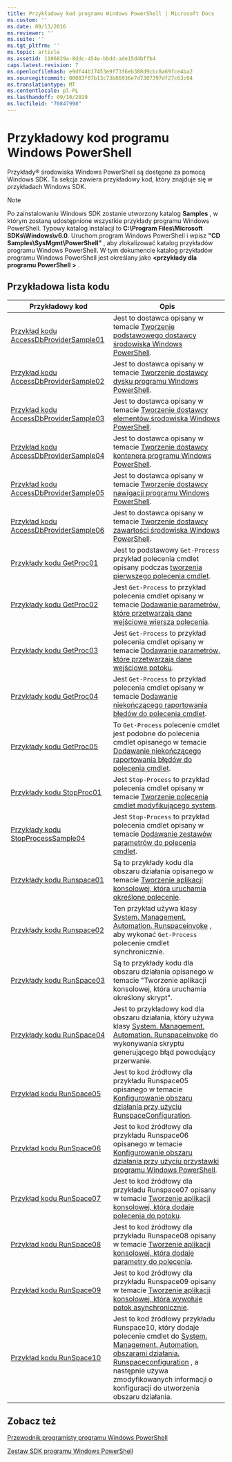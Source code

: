 ```yaml
---
title: Przykładowy kod programu Windows PowerShell | Microsoft Docs
ms.custom: ''
ms.date: 09/13/2016
ms.reviewer: ''
ms.suite: ''
ms.tgt_pltfrm: ''
ms.topic: article
ms.assetid: 1106829a-8ddc-454e-bbdd-ade15d4bffb4
caps.latest.revision: 7
ms.openlocfilehash: e9df44b17453e9f73f6eb388d9cbc8a69fce4ba2
ms.sourcegitcommit: 00083f07b13c73b86936e7d7307397df27c63c04
ms.translationtype: MT
ms.contentlocale: pl-PL
ms.lasthandoff: 09/10/2019
ms.locfileid: "70847998"
---
```

# <a name="windows-powershell-sample-code"></a>Przykładowy kod programu Windows PowerShell

Przykłady® środowiska Windows PowerShell są dostępne za pomocą Windows SDK. Ta sekcja zawiera przykładowy kod, który znajduje się w przykładach Windows SDK.

> [!NOTE]
> Po zainstalowaniu Windows SDK zostanie utworzony katalog **Samples** , w którym zostaną udostępnione wszystkie przykłady programu Windows PowerShell. Typowy katalog instalacji to **C:\Program Files\Microsoft SDKs\Windows\v6.0**.
> Uruchom program Windows PowerShell i wpisz **"CD Samples\SysMgmt\PowerShell"** , aby zlokalizować katalog przykładów programu Windows PowerShell. W tym dokumencie katalog przykładów programu Windows PowerShell jest określany jako  **\<przykłady dla programu PowerShell >** .

## <a name="sample-code-listing"></a>Przykładowa lista kodu

|Przykładowy kod|Opis|
|-----------------|-----------------|
|[Przykład kodu AccessDbProviderSample01](./accessdbprovidersample01-code-sample.md)|Jest to dostawca opisany w temacie [Tworzenie podstawowego dostawcy środowiska Windows PowerShell](./creating-a-basic-windows-powershell-provider.md).|
|[Przykład kodu AccessDbProviderSample02](./accessdbprovidersample02-code-sample.md)|Jest to dostawca opisany w temacie [Tworzenie dostawcy dysku programu Windows PowerShell](./creating-a-windows-powershell-drive-provider.md).|
|[Przykład kodu AccessDbProviderSample03](./accessdbprovidersample03-code-sample.md)|Jest to dostawca opisany w temacie [Tworzenie dostawcy elementów środowiska Windows PowerShell](./creating-a-windows-powershell-item-provider.md).|
|[Przykład kodu AccessDbProviderSample04](./accessdbprovidersample04-code-sample.md)|Jest to dostawca opisany w temacie [Tworzenie dostawcy kontenera programu Windows PowerShell](./creating-a-windows-powershell-container-provider.md).|
|[Przykład kodu AccessDbProviderSample05](./accessdbprovidersample05-code-sample.md)|Jest to dostawca opisany w temacie [Tworzenie dostawcy nawigacji programu Windows PowerShell](./creating-a-windows-powershell-navigation-provider.md).|
|[Przykład kodu AccessDbProviderSample06](./accessdbprovidersample06-code-sample.md)|Jest to dostawca opisany w temacie [Tworzenie dostawcy zawartości środowiska Windows PowerShell](./creating-a-windows-powershell-content-provider.md).|
|[Przykłady kodu GetProc01](./getproc01-code-samples.md)|Jest to podstawowy `Get-Process` przykład polecenia cmdlet opisany podczas [tworzenia pierwszego polecenia cmdlet](../cmdlet/creating-a-cmdlet-without-parameters.md).|
|[Przykłady kodu GetProc02](./getproc02-code-samples.md)|Jest `Get-Process` to przykład polecenia cmdlet opisany w temacie [Dodawanie parametrów, które przetwarzają dane wejściowe wiersza polecenia](../cmdlet/adding-parameters-that-process-command-line-input.md).|
|[Przykłady kodu GetProc03](./getproc03-code-samples.md)|Jest `Get-Process` to przykład polecenia cmdlet opisany w temacie [Dodawanie parametrów, które przetwarzają dane wejściowe potoku](../cmdlet/adding-parameters-that-process-pipeline-input.md).|
|[Przykłady kodu GetProc04](./getproc04-code-samples.md)|Jest `Get-Process` to przykład polecenia cmdlet opisany w temacie [Dodawanie niekończącego raportowania błędów do polecenia cmdlet](../cmdlet/adding-non-terminating-error-reporting-to-your-cmdlet.md).|
|[Przykłady kodu GetProc05](./getproc05-code-samples.md)|To `Get-Process` polecenie cmdlet jest podobne do polecenia cmdlet opisanego w temacie [Dodawanie niekończącego raportowania błędów do polecenia cmdlet](../cmdlet/adding-non-terminating-error-reporting-to-your-cmdlet.md).|
|[Przykłady kodu StopProc01](./stopproc01-code-samples.md)|Jest `Stop-Process` to przykład polecenia cmdlet opisany w temacie [Tworzenie polecenia cmdlet modyfikującego system](../cmdlet/creating-a-cmdlet-that-modifies-the-system.md).|
|[Przykłady kodu StopProcessSample04](./stopprocesssample04-code-samples.md)|Jest `Stop-Process` to przykład polecenia cmdlet opisany w temacie [Dodawanie zestawów parametrów do polecenia cmdlet](../cmdlet/adding-parameter-sets-to-a-cmdlet.md).|
|[Przykłady kodu Runspace01](./runspace01-code-samples.md)|Są to przykłady kodu dla obszaru działania opisanego w temacie [Tworzenie aplikacji konsolowej, która uruchamia określone polecenie](/dotnet/csharp/programming-guide/inside-a-program/hello-world-your-first-program).|
|[Przykłady kodu Runspace02](./runspace02-code-samples.md)|Ten przykład używa klasy [System. Management. Automation. Runspaceinvoke](/dotnet/api/System.Management.Automation.RunspaceInvoke) , aby wykonać `Get-Process` polecenie cmdlet synchronicznie.|
|[Przykłady kodu RunSpace03](./runspace03-code-samples.md)|Są to przykłady kodu dla obszaru działania opisanego w temacie "Tworzenie aplikacji konsolowej, która uruchamia określony skrypt".|
|[Przykłady kodu RunSpace04](./runspace04-code-samples.md)|Jest to przykładowy kod dla obszaru działania, który używa klasy [System. Management. Automation. Runspaceinvoke](/dotnet/api/System.Management.Automation.RunspaceInvoke) do wykonywania skryptu generującego błąd powodujący przerwanie.|
|[Przykład kodu RunSpace05](./runspace05-code-sample.md)|Jest to kod źródłowy dla przykładu Runspace05 opisanego w temacie [Konfigurowanie obszaru działania przy użyciu RunspaceConfiguration](https://msdn.microsoft.com/en-us/42681d19-2d05-4975-befd-afb1990e79b2).|
|[Przykład kodu RunSpace06](./runspace06-code-sample.md)|Jest to kod źródłowy dla przykładu Runspace06 opisanego w temacie [Konfigurowanie obszaru działania przy użyciu przystawki programu Windows PowerShell](https://msdn.microsoft.com/en-us/a7289ee8-9732-49ee-91c7-d533e9538b83).|
|[Przykład kodu RunSpace07](./runspace07-code-sample.md)|Jest to kod źródłowy dla przykładu Runspace07 opisany w temacie [Tworzenie aplikacji konsolowej, która dodaje polecenia do potoku](https://msdn.microsoft.com/en-us/01eb7808-e97b-4905-80be-9e2fa38c262e).|
|[Przykład kodu RunSpace08](./runspace08-code-sample.md)|Jest to kod źródłowy dla przykładu Runspace08 opisany w temacie [Tworzenie aplikacji konsolowej, która dodaje parametry do polecenia](https://msdn.microsoft.com/en-us/848b2b46-60f1-4a86-b448-cfc7c0cccfba).|
|[Przykład kodu RunSpace09](./runspace09-code-sample.md)|Jest to kod źródłowy dla przykładu Runspace09 opisany w temacie [Tworzenie aplikacji konsolowej, która wywołuje potok asynchronicznie](https://msdn.microsoft.com/en-us/198c1c94-2a06-457e-93ce-c0d910618e47).|
|[Przykład kodu RunSpace10](./runspace10-code-sample.md)|Jest to kod źródłowy przykładu Runspace10, który dodaje polecenie cmdlet do [System. Management. Automation. obszarami działania. Runspaceconfiguration](/dotnet/api/System.Management.Automation.Runspaces.RunspaceConfiguration) , a następnie używa zmodyfikowanych informacji o konfiguracji do utworzenia obszaru działania.|

## <a name="see-also"></a>Zobacz też

[Przewodnik programisty programu Windows PowerShell](./windows-powershell-programmer-s-guide.md)

[Zestaw SDK programu Windows PowerShell](../windows-powershell-reference.md)